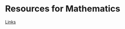 # Resources for Mathematics

[Links](https://github.com/nickjnaude/math-resources/blob/master/maths-videos-and-links.md)

